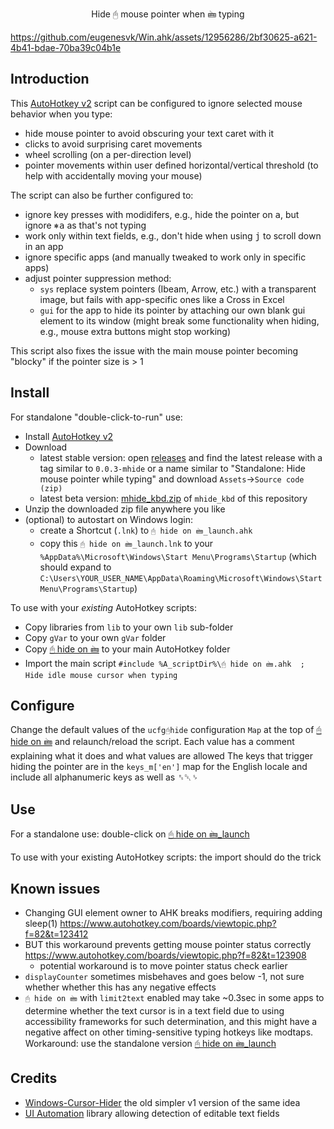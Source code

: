 <p align="center">
Hide 🖰 mouse pointer when 🖮 typing
</p>

https://github.com/eugenesvk/Win.ahk/assets/12956286/2bf30625-a621-4b41-bdae-70ba39c04b1e

## Introduction

This [AutoHotkey v2](https://www.autohotkey.com) script can be configured to ignore selected mouse behavior when you type:

  - hide mouse pointer to avoid obscuring your text caret with it
  - clicks to avoid surprising caret movements
  - wheel scrolling (on a per-direction level)
  - pointer movements within user defined horizontal/vertical threshold (to help with accidentally moving your mouse)

The script can also be further configured to:

  - ignore key presses with modidifers, e.g., hide the pointer on <kbd>a</kbd>, but ignore <kbd>⎈</kbd><kbd>a</kbd> as that's not typing
  - work only within text fields, e.g., don't hide when using <kbd>j</kbd> to scroll down in an app
  - ignore specific apps (and manually tweaked to work only in specific apps)
  - adjust pointer suppression method:
    - `sys` replace system pointers (Ibeam, Arrow, etc.) with a transparent image, but fails with app-specific ones like a Cross in Excel
    - `gui` for the app to hide its pointer by attaching our own blank gui element to its window (might break some functionality when hiding, e.g., mouse extra buttons might stop working)

This script also fixes the issue with the main mouse pointer becoming "blocky" if the pointer size is > 1

## Install

For standalone "double-click-to-run" use:

  - Install [AutoHotkey v2](https://www.autohotkey.com/download/ahk-v2.exe)
  - Download 
    - latest stable version: open [releases](https://github.com/eugenesvk/Win.ahk/releases) and find the latest release with a tag similar to `0.0.3-mhide` or a name similar to "Standalone: Hide mouse pointer while typing" and download `Assets`→`Source code (zip)`
    - latest beta version: [mhide_kbd.zip](https://github.com/eugenesvk/Win.ahk/archive/refs/heads/mhide_kbd.zip) of `mhide_kbd` of this repository
  - Unzip the downloaded zip file anywhere you like
  - (optional) to autostart on Windows login:
    - create a Shortcut (`.lnk`) to `🖰 hide on 🖮_launch.ahk`
    - copy this `🖰 hide on 🖮_launch.lnk` to your `%AppData%\Microsoft\Windows\Start Menu\Programs\Startup` (which should expand to `C:\Users\YOUR_USER_NAME\AppData\Roaming\Microsoft\Windows\Start Menu\Programs\Startup`)

To use with your _existing_ AutoHotkey scripts:

  - Copy libraries from `lib` to your own `lib` sub-folder
  - Copy `gVar` to your own `gVar` folder
  - Copy [🖰 hide on 🖮](<./🖰 hide on 🖮.ahk>) to your main AutoHotkey folder
  - Import the main script `#include %A_scriptDir%\🖰 hide on 🖮.ahk	; Hide idle mouse cursor when typing`

## Configure

Change the default values of the `ucfg🖰hide` configuration `Map` at the top of [🖰 hide on 🖮](<./🖰 hide on 🖮.ahk>) and relaunch/reload the script. Each value has a comment explaining what it does and what values are allowed
The keys that trigger hiding the pointer are in the `keys_m['en']` map for the English locale and include all alphanumeric keys as well as ␈␡␠

## Use

For a standalone use: double-click on [🖰 hide on 🖮_launch](<./🖰 hide on 🖮_launch.ahk>)

To use with your existing AutoHotkey scripts: the import should do the trick

## Known issues
  - Changing GUI element owner to AHK breaks modifiers, requiring adding sleep(1) https://www.autohotkey.com/boards/viewtopic.php?f=82&t=123412
  - BUT this workaround prevents getting mouse pointer status correctly https://www.autohotkey.com/boards/viewtopic.php?f=82&t=123908
    - potential workaround is to move pointer status check earlier
  - `displayCounter` sometimes misbehaves and goes below -1, not sure whether whether this has any negative effects
  - `🖰 hide on 🖮` with `limit2text` enabled may take ~0.3sec in some apps to determine whether the text cursor is in a text field due to using accessibility frameworks for such determination, and this might have a negative affect on other timing-sensitive typing hotkeys like modtaps. Workaround: use the standalone version [🖰 hide on 🖮_launch](<./🖰 hide on 🖮_launch.ahk>)

## Credits
  - [Windows-Cursor-Hider](https://github.com/Stefan-Z-Camilleri-zz/Windows-Cursor-Hider) the old simpler v1 version of the same idea
  - [UI Automation](https://github.com/Descolada/UIA-v2) library allowing detection of editable text fields
